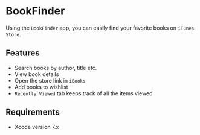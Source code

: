 # BookFinder

Using the `BookFinder` app, you can easily find your favorite books on `iTunes Store`.

## Features
- Search books by author, title etc.
- View book details
- Open the store link in `iBooks`
- Add books to wishlist
- `Recently Viewed` tab keeps track of all the items viewed

## Requirements
- Xcode version 7.x
